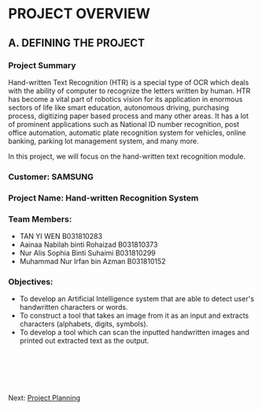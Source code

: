 # PROJECT OVERVIEW
## A. DEFINING THE PROJECT
### Project Summary
Hand-written Text Recognition (HTR) is a special type of OCR which deals with the ability of computer to recognize the letters written by human. HTR has become a vital part of robotics vision for its application in enormous sectors of life like smart education, autonomous driving, purchasing process, digitizing paper based process and many other areas. It has a lot of prominent applications such as National ID number recognition, post office automation, automatic plate recognition system for vehicles, online banking, parking lot management system, and many more.

In this project, we will focus on the hand-written text recognition module.

### Customer: SAMSUNG 

### Project Name: Hand-written Recognition System

### Team Members:
- TAN YI WEN B031810283
- Aainaa Nabilah binti Rohaizad B031810373
- Nur Alis Sophia Binti Suhaimi B031810299
- Muhammad Nur Irfan bin Azman B031810152

### Objectives:
- To develop an Artificial Intelligence system that are able to detect user's handwritten characters or words.
- To construct a tool that takes an image from it as an input and extracts characters (alphabets, digits, symbols).
- To develop a tool which can scan the inputted handwritten images and printed out extracted text as the output.
<br><br><br><br><br><br>

Next: [Project Planning](B-Project_Planning.md)
